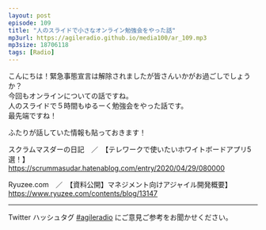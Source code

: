 ```yaml
---
layout: post
episode: 109
title: "人のスライドで小さなオンライン勉強会をやった話"
mp3url: https://agileradio.github.io/media100/ar_109.mp3
mp3size: 18706118
tags: [Radio]
---
```

  こんにちは！緊急事態宣言は解除されましたが皆さんいかがお過ごしでしょうか？  
今回もオンラインについての話ですね。  
人のスライドで５時間もゆるーく勉強会をやった話です。  
最先端ですね！  

ふたりが話していた情報も貼っておきます！  
  
スクラムマスダーの日記　／　【テレワークで使いたいホワイトボードアプリ5選！】  
<https://scrummasudar.hatenablog.com/entry/2020/04/29/080000>  
  
Ryuzee.com　／　【資料公開】マネジメント向けアジャイル開発概要】  
<https://www.ryuzee.com/contents/blog/13147>  


---  
  
Twitter ハッシュタグ [#agileradio](https://twitter.com/intent/tweet?hashtags=agileradio) にご意見ご参考をお聞かせください。  
